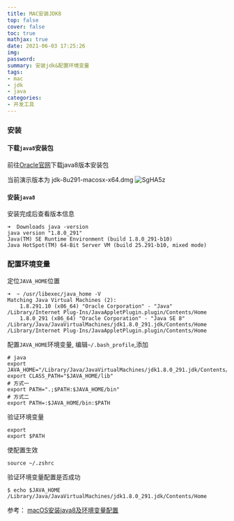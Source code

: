 ```yaml
---
title: MAC安装JDK8
top: false
cover: false
toc: true
mathjax: true
date: 2021-06-03 17:25:26
img:
password:
summary: 安装jdk&配置环境变量
tags:
- mac
- jdk
- java
categories:
- 开发工具
---
```



### 安装
#### 下载`java8`安装包
前往[Oracle官网](http://www.oracle.com/technetwork/java/javase/downloads/jdk8-downloads-2133151.html )下载java8版本安装包 

当前演示版本为 jdk-8u291-macosx-x64.dmg
![SgHA5z](https://aamuqiao.oss-cn-beijing.aliyuncs.com/uPic/SgHA5z.png)

#### 安装`java8`
安装完成后查看版本信息
```
➜  Downloads java -version
java version "1.8.0_291"
Java(TM) SE Runtime Environment (build 1.8.0_291-b10)
Java HotSpot(TM) 64-Bit Server VM (build 25.291-b10, mixed mode)

```

### 配置环境变量

定位`JAVA_HOME`位置
```
➜  ~ /usr/libexec/java_home -V
Matching Java Virtual Machines (2):
    1.8.291.10 (x86_64) "Oracle Corporation" - "Java" /Library/Internet Plug-Ins/JavaAppletPlugin.plugin/Contents/Home
    1.8.0_291 (x86_64) "Oracle Corporation" - "Java SE 8" /Library/Java/JavaVirtualMachines/jdk1.8.0_291.jdk/Contents/Home
/Library/Internet Plug-Ins/JavaAppletPlugin.plugin/Contents/Home
```


配置`JAVA_HOME`环境变量, 编辑`~/.bash_profile`,添加
```
# java 
export JAVA_HOME="/Library/Java/JavaVirtualMachines/jdk1.8.0_291.jdk/Contents/Home"
export CLASS_PATH="$JAVA_HOME/lib"
# 方式一
export PATH=".;$PATH:$JAVA_HOME/bin"
# 方式二
export PATH=:$JAVA_HOME/bin:$PATH
```

验证环境变量
```
export 
export $PATH
```
使配置生效
```
source ~/.zshrc
```
验证环境变量配置是否成功
```
$ echo $JAVA_HOME        
/Library/Java/JavaVirtualMachines/jdk1.8.0_291.jdk/Contents/Home
```



参考：
[macOS安装java8及环境变量配置](https://blog.csdn.net/irokay/article/details/71374426)